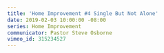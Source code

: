 ```yaml
---
title: 'Home Improvement #4 Single But Not Alone'
date: 2019-02-03 10:00:00 -08:00
series: Home Improvement
communicator: Pastor Steve Osborne
vimeo_id: 315234527
---
```


